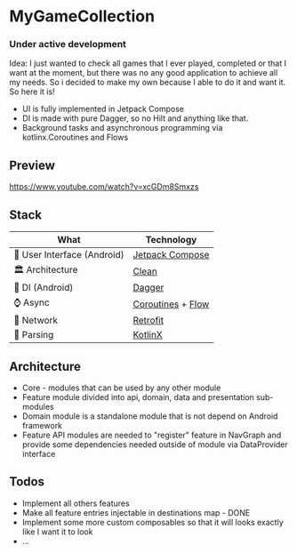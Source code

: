 # MyGameCollection

### Under active development

Idea: I just wanted to check all games that I ever played, completed or that I want at the moment, but there was no any good application to achieve all my needs.
So i decided to make my own because I able to do it and want it. So here it is!

- UI is fully implemented in Jetpack Compose
- DI is made with pure Dagger, so no Hilt and anything like that.
- Background tasks and asynchronous programming via kotlinx.Coroutines and Flows

## Preview

https://www.youtube.com/watch?v=xcGDm8Smxzs

## Stack

|What|Technology|
|-|-|
|🔘 User Interface (Android)|[Jetpack Compose](https://developer.android.com/jetpack/compose)|
|🏛 Architecture|[Clean](https://blog.cleancoder.com/uncle-bob/2012/08/13/the-clean-architecture.html)|
|💉 DI (Android)|[Dagger](https://dagger.dev/dev-guide/)|
|⌚️ Async| [Coroutines](https://kotlinlang.org/docs/coroutines-overview.html) + [Flow](https://kotlin.github.io/kotlinx.coroutines/kotlinx-coroutines-core/kotlinx.coroutines.flow/-flow/)                |
|📶 Network| [Retrofit](https://square.github.io/retrofit/)|
|📃 Parsing| [KotlinX](https://kotlinlang.org/docs/serialization.html)|

## Architecture

- Core - modules that can be used by any other module
- Feature module divided into api, domain, data and presentation sub-modules
- Domain module is a standalone module that is not depend on Android framework
- Feature API modules are needed to "register" feature in NavGraph and provide some dependencies needed outside of module via DataProvider interface

## Todos

- Implement all others features
- Make all feature entries injectable in destinations map - DONE
- Implement some more custom composables so that it will looks exactly like I want it to look
- ...
